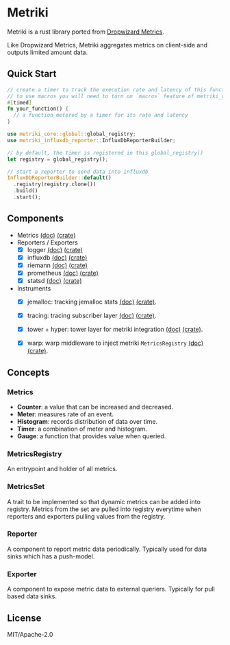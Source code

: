 # Metriki

Metriki is a rust library ported from [Dropwizard
Metrics](https://github.com/dropwizard/metrics).

Like Dropwizard Metrics, Metriki aggregates metrics on client-side and
outputs limited amount data.

## Quick Start

```rust
// create a timer to track the execution rate and latency of this function
// to use macros you will need to turn on `macros` feature of metriki_core
#[timed]
fn your_function() {
  // a function metered by a timer for its rate and latency
}

use metriki_core::global::global_registry;
use metriki_influxdb_reporter::InfluxDbReporterBuilder;

// by default, the timer is registered in this global_registry()
let registry = global_registry();

// start a reporter to send data into influxdb
InfluxDbReporterBuilder::default()
  .registry(registry.clone())
  .build()
  .start();

```

## Components

- Metrics [(doc)](https://docs.rs/metriki-core/) [(crate)](https://crates.io/crates/metriki-core)
- Reporters / Exporters
  - [x] logger [(doc)](https://docs.rs/metriki-log-reporter/) [(crate)](https://crates.io/crates/metriki-log-reporter)
  - [x] influxdb [(doc)](https://docs.rs/metriki-influxdb-reporter/) [(crate)](https://crates.io/crates/metriki-influxdb-reporter)
  - [x] riemann [(doc)](https://docs.rs/metriki-riemann-reporter/) [(crate)](https://crates.io/crates/metriki-riemann-reporter)
  - [x] prometheus [(doc)](https://docs.rs/metriki-prometheus-exporter/) [(crate)](https://crates.io/crates/metriki-promethes-exporter)
  - [x] statsd [(doc)](https://docs.rs/metriki-statsd-reporter/) [(crate)](https://crates.io/crates/metriki-statsd-reporter)
- Instruments
  - [x] jemalloc: tracking jemalloc stats
        [(doc)](https://docs.rs/metriki-jemalloc/)
        [(crate)](https://crates.io/crates/metriki-jemalloc).
  - [x] tracing: tracing subscriber layer
        [(doc)](https://docs.rs/metriki-tracing/)
        [(crate)](https://crates.io/crates/metriki-tracing).
  - [x] tower + hyper: tower layer for metriki integration
        [(doc)](https://docs.rs/metriki-tower/)
        [(crate)](https://crates.io/crates/metriki-tower).
  - [x] warp: warp middleware to inject metriki `MetricsRegistry`
        [(doc)](https://docs.rs/metriki-warp/)
        [(crate)](https://crates.io/crates/metriki-warp).


## Concepts

### Metrics

- **Counter**: a value that can be increased and decreased.
- **Meter**: measures rate of an event.
- **Histogram**: records distribution of data over time.
- **Timer**: a combination of meter and histogram.
- **Gauge**: a function that provides value when queried.

### MetricsRegistry

An entrypoint and holder of all metrics.

### MetricsSet

A trait to be implemented so that dynamic metrics can be added into
registry. Metrics from the set are pulled into registry everytime when
reporters and exporters pulling values from the registry.

### Reporter

A component to report metric data periodically. Typically used for
data sinks which has a push-model.

### Exporter

A component to expose metric data to external queriers. Typically for
pull based data sinks.

## License

MIT/Apache-2.0
